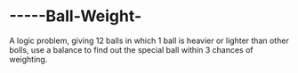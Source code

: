 -----Ball-Weight-
=================

A logic problem, giving 12 balls in which 1 ball is heavier or lighter than other bolls, use a balance to find out the special ball within 3 chances of weighting.